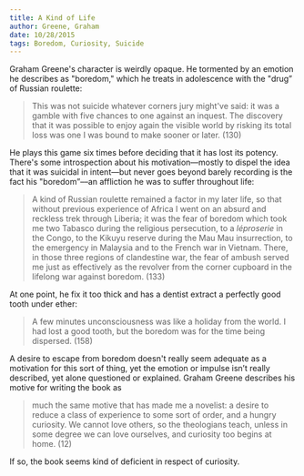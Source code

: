 ```yaml
---
title: A Kind of Life
author: Greene, Graham
date: 10/28/2015
tags: Boredom, Curiosity, Suicide
---
```


Graham Greene's character is weirdly opaque. He tormented by an emotion he describes as "boredom," which he treats in adolescence with the "drug” of Russian roulette:

> This was not suicide whatever corners jury might've said: it was a gamble with five chances to one against an inquest. The discovery that it was possible to enjoy again the visible world by risking its total loss was one I was bound to make sooner or later. (130)

He plays this game six times before deciding that it has lost its potency. There's some introspection about his motivation—mostly to dispel the idea that it was suicidal in intent—but never goes beyond barely recording is the fact his "boredom”––an affliction he was to suffer throughout life:

> A kind of Russian roulette remained a factor in my later life, so that without previous experience of Africa I went on an absurd and reckless trek through Liberia; it was the fear of boredom which took me two Tabasco during the religious persecution, to a _léproserie_ in the Congo, to the Kikuyu reserve during the Mau Mau insurrection, to the emergency in Malaysia and to the French war in Vietnam. There, in those three regions of clandestine war, the fear of ambush served me just as effectively as the revolver from the corner cupboard in the lifelong war against boredom. (133)

At one point, he fix it too thick and has a dentist extract a perfectly good tooth under ether:

> A few minutes unconsciousness was like a holiday from the world. I had lost a good tooth, but the boredom was for the time being dispersed. (158)

A desire to escape from boredom doesn't really seem adequate as a motivation for this sort of thing, yet the emotion or impulse isn’t really described, yet alone questioned or explained. Graham Greene describes his motive for writing the book as

> much the same motive that has made me a novelist: a desire to reduce a class of experience to some sort of order, and a hungry curiosity. We cannot love others, so the theologians teach, unless in some degree we can love ourselves, and curiosity too begins at home. (12)

If so, the book seems kind of deficient in respect of curiosity.
